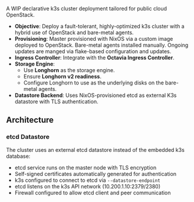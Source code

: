 A WIP declarative k3s cluster deployment tailored for public cloud OpenStack.

- **Objective**: Deploy a fault-tolerant, highly-optimized k3s cluster with a hybrid use of OpenStack and bare-metal agents.
- **Provisioning**: Master provisioned with NixOS via a custom image deployed to OpenStack. Bare-metal agents installed manually. Ongoing updates are manged via flake-based configuration and updates.
- **Ingress Controller**: Integrate with the **Octavia Ingress Controller**.
- **Storage Engine**: 
  - Use **Longhorn** as the storage engine.
  - Ensure **Longhorn v2 readiness**.
  - Configure Longhorn to use as the underlying disks on the bare-metal agents.
- **Datastore Backend**: Uses NixOS-provisioned etcd as external K3s datastore with TLS authentication.

## Architecture

### etcd Datastore
The cluster uses an external etcd datastore instead of the embedded k3s database:
- etcd service runs on the master node with TLS encryption
- Self-signed certificates automatically generated for authentication
- k3s configured to connect to etcd via `--datastore-endpoint`
- etcd listens on the k3s API network (10.200.1.10:2379/2380)
- Firewall configured to allow etcd client and peer communication
